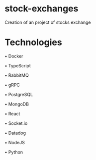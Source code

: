 # stock-exchanges
Creation of an project of stocks exchange


# Technologies
• Docker 

• TypeScript

• RabbitMQ

• gRPC

• PostgreSQL

• MongoDB

• React

• Socket.io

• Datadog

• NodeJS

• Python

